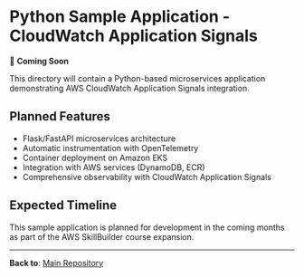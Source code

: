 # Python Sample Application - CloudWatch Application Signals

🚧 **Coming Soon**

This directory will contain a Python-based microservices application demonstrating AWS CloudWatch Application Signals integration.

## Planned Features

- Flask/FastAPI microservices architecture
- Automatic instrumentation with OpenTelemetry
- Container deployment on Amazon EKS
- Integration with AWS services (DynamoDB, ECR)
- Comprehensive observability with CloudWatch Application Signals

## Expected Timeline

This sample application is planned for development in the coming months as part of the AWS SkillBuilder course expansion.

---

**Back to**: [Main Repository](../README.md)